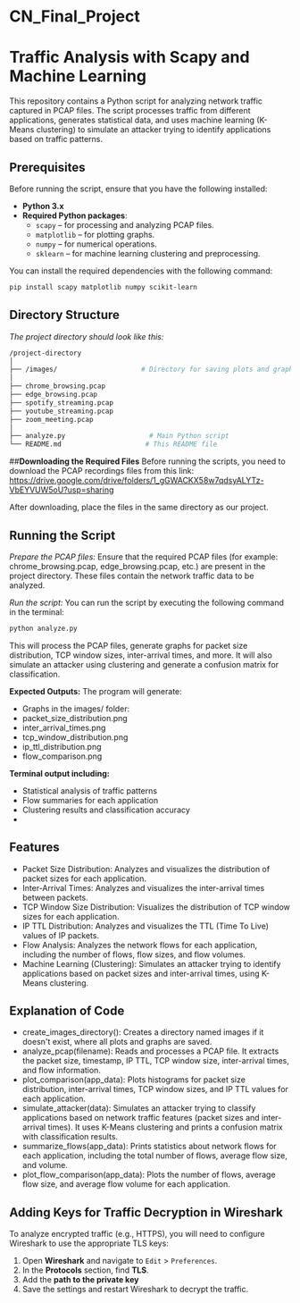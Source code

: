 # CN_Final_Project
# Traffic Analysis with Scapy and Machine Learning

This repository contains a Python script for analyzing network traffic captured in PCAP files. The script processes traffic from different applications, generates statistical data, and uses machine learning (K-Means clustering) to simulate an attacker trying to identify applications based on traffic patterns.

## Prerequisites

Before running the script, ensure that you have the following installed:

- **Python 3.x**
- **Required Python packages**:
  - `scapy` – for processing and analyzing PCAP files.
  - `matplotlib` – for plotting graphs.
  - `numpy` – for numerical operations.
  - `sklearn` – for machine learning clustering and preprocessing.

You can install the required dependencies with the following command:
```bash
pip install scapy matplotlib numpy scikit-learn
```
## Directory Structure
*The project directory should look like this:*
```bash
/project-directory
│
├── /images/                     # Directory for saving plots and graphs
│
├── chrome_browsing.pcap          
├── edge_browsing.pcap
├── spotify_streaming.pcap
├── youtube_streaming.pcap
├── zoom_meeting.pcap
│
├── analyze.py                     # Main Python script
└── README.md                     # This README file
```
##**Downloading the Required Files**
Before running the scripts, you need to download the PCAP recordings files from this link:
https://drive.google.com/drive/folders/1_gGWACKX58w7qdsyALYTz-VbEYVUW5oU?usp=sharing

After downloading, place the files in the same directory as our project.

## Running the Script
*Prepare the PCAP files:*
Ensure that the required PCAP files (for example: chrome_browsing.pcap, edge_browsing.pcap, etc.) are present in the project directory. These files contain the network traffic data to be analyzed.

*Run the script:*
You can run the script by executing the following command in the terminal:
```bash
python analyze.py
```
This will process the PCAP files, generate graphs for packet size distribution, TCP window sizes, inter-arrival times, and more. It will also simulate an attacker using clustering and generate a confusion matrix for classification.

**Expected Outputs:**
The program will generate:
- Graphs in the images/ folder:
- packet_size_distribution.png
- inter_arrival_times.png
- tcp_window_distribution.png
- ip_ttl_distribution.png
- flow_comparison.png

**Terminal output including:**
- Statistical analysis of traffic patterns
- Flow summaries for each application
- Clustering results and classification accuracy
- 
## Features
- Packet Size Distribution: Analyzes and visualizes the distribution of packet sizes for each application.
- Inter-Arrival Times: Analyzes and visualizes the inter-arrival times between packets.
- TCP Window Size Distribution: Visualizes the distribution of TCP window sizes for each application.
- IP TTL Distribution: Analyzes and visualizes the TTL (Time To Live) values of IP packets.
- Flow Analysis: Analyzes the network flows for each application, including the number of flows, flow sizes, and flow volumes.
- Machine Learning (Clustering): Simulates an attacker trying to identify applications based on packet sizes and inter-arrival times, using K-Means clustering.

## Explanation of Code
- create_images_directory(): Creates a directory named images if it doesn't exist, where all plots and graphs are saved.
- analyze_pcap(filename): Reads and processes a PCAP file. It extracts the packet size, timestamp, IP TTL, TCP window size, inter-arrival times, and flow information.
- plot_comparison(app_data): Plots histograms for packet size distribution, inter-arrival times, TCP window sizes, and IP TTL values for each application.
- simulate_attacker(data): Simulates an attacker trying to classify applications based on network traffic features (packet sizes and inter-arrival times). It uses K-Means clustering and prints a confusion matrix with classification results.
- summarize_flows(app_data): Prints statistics about network flows for each application, including the total number of flows, average flow size, and volume.
- plot_flow_comparison(app_data): Plots the number of flows, average flow size, and average flow volume for each application.

## Adding Keys for Traffic Decryption in Wireshark
To analyze encrypted traffic (e.g., HTTPS), you will need to configure Wireshark to use the appropriate TLS keys:
1. Open **Wireshark** and navigate to `Edit` > `Preferences`.
2. In the **Protocols** section, find  **TLS**.
3. Add the **path to the private key**
4. Save the settings and restart Wireshark to decrypt the traffic.






